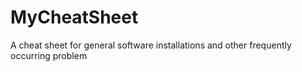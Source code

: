 # MyCheatSheet
A cheat sheet for general software installations and other frequently occurring problem
